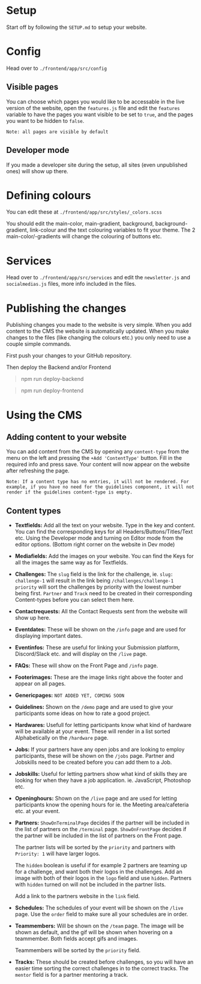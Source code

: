 # Setup

Start off by following the `SETUP.md` to setup your website.

# Config

Head over to `./frontend/app/src/config`

## Visible pages

You can choose which pages you would like to be accessable in the live version of the website, open the `features.js` file and edit the `features` variable to have the pages you want visible to be set to `true`, and the pages you want to be hidden to `false`.

`Note: all pages are visible by default`

## Developer mode

If you made a developer site during the setup, all sites (even unpublished ones) will show up there.

# Defining colours

You can edit these at `./frontend/app/src/styles/_colors.scss`

You should edit the main-color, main-gradient, background, background-gradient, link-colour and the text colouring variables to fit your theme. The 2 main-color/-gradients will change the colouring of buttons etc.

# Services

Head over to `./frontend/app/src/services` and edit the `newsletter.js` and `socialmedias.js` files, more info included in the files.

# Publishing the changes

Publishing changes you made to the website is very simple. When you add content to the CMS the website is automatically updated. When you make changes to the files (like changing the colours etc.) you only need to use a couple simple commands.

First push your changes to your GitHub repository.

Then deploy the Backend and/or Frontend

> npm run deploy-backend

> npm run deploy-frontend

# Using the CMS

<!-- ## Create an account

The first time you open the CMS you will be prompted to create an account.

## Permissions

After creating the account head over to `Plugins / Roles & Permissions`(scroll down on the leftside menu) and change the public roles permissions, so that all of the content types have `count, find` and `findone` on. Execpt for the `Contact Requests` which should only have `create` and nothing else. -->

## Adding content to your website

You can add content from the CMS by opening any `content-type` from the menu on the left and pressing the `+Add 'ContentType'` button. Fill in the required info and press save. Your content will now appear on the website after refreshing the page.

`Note: If a content type has no entries, it will not be rendered. For example, if you have no need for the guidelines component, it will not render if the guidelines content-type is empty.`

## Content types

-   **Textfields:**
    Add all the text on your website. Type in the key and content. You can find the corresponding keys for all Headers/Buttons/Titles/Text etc. Using the Developer mode and turning on Editor mode from the editor options. (Bottom right corner on the website in Dev mode)

-   **Mediafields:**
    Add the images on your website. You can find the Keys for all the images the same way as for Textfields.

-   **Challenges:**
    The `slug` field is the link for the challenge, ie. `slug: challenge-1` will result in the link being `/challenges/challenge-1` `priority` will sort the challenges by priority with the lowest number being first. `Partner` and `Track` need to be created in their corresponding Content-types before you can select them here.

-   **Contactrequests:**
    All the Contact Requests sent from the website will show up here.

-   **Eventdates:**
    These will be shown on the `/info` page and are used for displaying important dates.

-   **Eventinfos:**
    These are useful for linking your Submission platform, Discord/Slack etc. and will display on the `/live` page.

-   **FAQs:**
    These will show on the Front Page and `/info` page.

-   **Footerimages:**
    These are the image links right above the footer and appear on all pages.

-   **Genericpages:**
    `NOT ADDED YET, COMING SOON`

-   **Guidelines:**
    Shown on the `/demo` page and are used to give your participants some ideas on how to rate a good project.

-   **Hardwares:**
    Usefull for letting participants know what kind of hardware will be available at your event. These will render in a list sorted Alphabetically on the `/hardware` page.

-   **Jobs:**
    If your partners have any open jobs and are looking to employ participants, these will be shown on the `/jobs` page. Partner and Jobskills need to be created before you can add them to a Job.

-   **Jobskills:**
    Useful for letting partners show what kind of skills they are looking for when they have a job application. ie. JavaScript, Photoshop etc.

-   **Openinghours:**
    Shown on the `/live` page and are used for letting participants know the opening hours for ie. the Meeting area/cafeteria etc. at your event.

-   **Partners:**
    `ShowOnTerminalPage` decides if the partner will be included in the list of partners on the `/terminal` page.
    `ShowOnFrontPage` decides if the partner will be included in the list of partners on the Front page.

    The partner lists will be sorted by the `priority` and partners with `Priority: 1` will have larger logos.

    The `hidden` boolean is useful if for example 2 partners are teaming up for a challenge, and want both their logos in the challenges. Add an image with both of their logos in the `logo` field and use `hidden`. Partners with `hidden` turned on will not be included in the partner lists.

    Add a link to the partners website in the `link` field.

-   **Schedules:**
    The schedules of your event will be shown on the `/live` page. Use the `order` field to make sure all your schedules are in order.

-   **Teammembers:**
    Will be shown on the `/team` page. The image will be shown as default, and the gif will be shown when hovering on a teammember. Both fields accept gifs and images.

    Teammembers will be sorted by the `priority` field.

-   **Tracks:**
    These should be created before challenges, so you will have an easier time sorting the correct challenges in to the correct tracks. The `mentor` field is for a partner mentoring a track.
